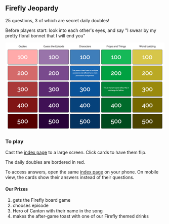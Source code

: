 
## Firefly Jeopardy

25 questions, 3 of which are secret daily doubles!

Before players start: look into each other's eyes, and say "I swear by my pretty floral bonnet that I will end you"

![firefly-image](/assets/game-screenshot.jpg)

### To play

Cast the [index page](http://estherleytush.com/firefly-jeopardy/) to a large screen. Click cards to have them flip.

The daily doubles are bordered in red.

To access answers, open the same [index page](http://estherleytush.com/firefly-jeopardy/) on your phone. On mobile view, the cards show their answers instead of their questions.

#### Our Prizes
1. gets the Firefly board game
2. chooses episode
3. Hero of Canton with their name in the song
4. makes the after-game toast with one of our Firefly themed drinks
